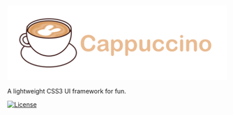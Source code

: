 ![LOGO](logo.png)

A lightweight CSS3 UI framework for fun.

[![License](https://img.shields.io/github/license/bunniescc/cappuccino.svg?color=blue&style=flat-square)](https://github.com/bunniescc/cappuccino/blob/master/LICENSE)
